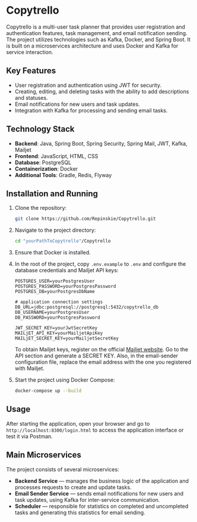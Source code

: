 # Copytrello

Copytrello is a multi-user task planner that provides user registration and authentication features, task management, and email notification sending. The project utilizes technologies such as Kafka, Docker, and Spring Boot. It is built on a microservices architecture and uses Docker and Kafka for service interaction.

## Key Features

- User registration and authentication using JWT for security.
- Creating, editing, and deleting tasks with the ability to add descriptions and statuses.
- Email notifications for new users and task updates.
- Integration with Kafka for processing and sending email tasks.

## Technology Stack

- **Backend**: Java, Spring Boot, Spring Security, Spring Mail, JWT, Kafka, Mailjet
- **Frontend**: JavaScript, HTML, CSS
- **Database**: PostgreSQL
- **Containerization**: Docker
- **Additional Tools**: Gradle, Redis, Flyway

## Installation and Running

1. Clone the repository:

    ```bash
    git clone https://github.com/Repinskie/Copytrello.git
    ```

2. Navigate to the project directory:

    ```bash
    cd "yourPathToCopytrello"/Copytrello
    ```

3. Ensure that Docker is installed.

4. In the root of the project, copy `.env.example` to `.env` and configure the database credentials and Mailjet API keys:

    ```plaintext
    POSTGRES_USER=yourPostgresUser
    POSTGRES_PASSWORD=yourPostgresPassword
    POSTGRES_DB=yourPostgresDbName

    # application connection settings
    DB_URL=jdbc:postgresql://postgresql:5432/copytrello_db
    DB_USERNAME=yourPostgresUser
    DB_PASSWORD=yourPostgresPassword

    JWT_SECRET_KEY=yourJwtSecretKey
    MAILjET_API_KEY=yourMailjetApiKey
    MAILjET_SECRET_KEY=yourMailjetSecretKey
    ```

    To obtain Mailjet keys, register on the official [Mailjet website](https://www.mailjet.com/). Go to the API section and generate a SECRET KEY. Also, in the email-sender configuration file, replace the email address with the one you registered with Mailjet.

5. Start the project using Docker Compose:

    ```bash
    docker-compose up --build
    ```

## Usage

After starting the application, open your browser and go to `http://localhost:8300/login.html` to access the application interface or test it via Postman.

## Main Microservices

The project consists of several microservices:

- **Backend Service** — manages the business logic of the application and processes requests to create and update tasks.
- **Email Sender Service** — sends email notifications for new users and task updates, using Kafka for inter-service communication.
- **Scheduler** — responsible for statistics on completed and uncompleted tasks and generating this statistics for email sending.
